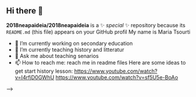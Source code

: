 ## Hi there 👋
**2018neapaideia/2018neapaideia** is a ✨ _special_ ✨ repository because its `README.md` (this file) appears on your GitHub profil
Μy name is Maria Tsourti
- 🔭 I’m currently working on secondary education
- 🌱 I’m currently teaching history and litteratur
- 💬 Ask me about teaching senarios
- 📫 How to reach me: reach me in readme files
Here are some ideas to get start history lesson: 
https://www.youtube.com/watch?v=I4rfjD0GWhU
https://www.youtube.com/watch?v=sf5U5e-BoAo


-->
